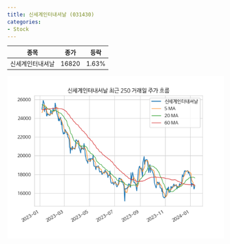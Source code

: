 ```yaml
---
title: 신세계인터내셔날 (031430)
categories:
- Stock
---
```


|종목|종가|등락|
|----|----|----|
|신세계인터내셔날|16820|1.63%|

<!-- more -->

![031430](/assets/images/stock/031430.png)